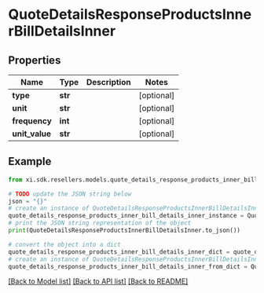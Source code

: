 # QuoteDetailsResponseProductsInnerBillDetailsInner


## Properties

Name | Type | Description | Notes
------------ | ------------- | ------------- | -------------
**type** | **str** |  | [optional] 
**unit** | **str** |  | [optional] 
**frequency** | **int** |  | [optional] 
**unit_value** | **str** |  | [optional] 

## Example

```python
from xi.sdk.resellers.models.quote_details_response_products_inner_bill_details_inner import QuoteDetailsResponseProductsInnerBillDetailsInner

# TODO update the JSON string below
json = "{}"
# create an instance of QuoteDetailsResponseProductsInnerBillDetailsInner from a JSON string
quote_details_response_products_inner_bill_details_inner_instance = QuoteDetailsResponseProductsInnerBillDetailsInner.from_json(json)
# print the JSON string representation of the object
print(QuoteDetailsResponseProductsInnerBillDetailsInner.to_json())

# convert the object into a dict
quote_details_response_products_inner_bill_details_inner_dict = quote_details_response_products_inner_bill_details_inner_instance.to_dict()
# create an instance of QuoteDetailsResponseProductsInnerBillDetailsInner from a dict
quote_details_response_products_inner_bill_details_inner_from_dict = QuoteDetailsResponseProductsInnerBillDetailsInner.from_dict(quote_details_response_products_inner_bill_details_inner_dict)
```
[[Back to Model list]](../README.md#documentation-for-models) [[Back to API list]](../README.md#documentation-for-api-endpoints) [[Back to README]](../README.md)


